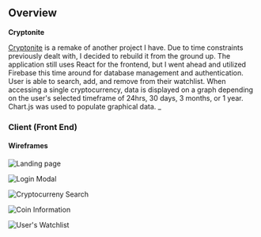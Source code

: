 ## Overview

**Cryptonite** 

[Cryptonite](https://cryptonite-16c40.web.app/) is a remake of another project I have. Due to time constraints previously dealt with, I decided to rebuild it from the ground up. The application still uses React for the frontend, but I went ahead and utilized Firebase this time around for database management and authentication. User is able to search, add, and remove from their watchlist. When accessing a single cryptocurrency, data is displayed on a graph depending on the user's selected timeframe of 24hrs, 30 days, 3 months, or 1 year. Chart.js was used to populate graphical data.  _

### Client (Front End)

#### Wireframes

![Landing page](https://imgur.com/Wz7gMwS.jpg)

![Login Modal](https://imgur.com/M0mArBF.jpg)

![Cryptocurreny Search](https://imgur.com/c4MH4ao.jpg)

![Coin Information](https://imgur.com/qxdoXFv.jpg)

![User's Watchlist](https://imgur.com/xuYnBZ8.jpg)